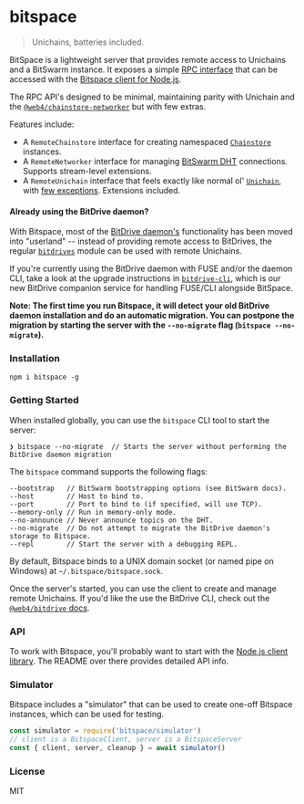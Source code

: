 # bitspace

> Unichains, batteries included.

BitSpace is a lightweight server that provides remote access to Unichains and a BitSwarm instance. It exposes a simple [RPC interface](https://github.com/bitwebs/bitspace-rpc) that can be accessed with the [Bitspace client for Node.js](https://github.com/bitwebs/bitspace-client).

The RPC API's designed to be minimal, maintaining parity with Unichain and the [`@web4/chainstore-networker`](https://github.com/bitwebs/chainstore-networker) but with few extras.

Features include:
* A `RemoteChainstore` interface for creating namespaced [`Chainstore`](https://github.com/bitwebs/chainstore) instances. 
* A `RemoteNetworker` interface for managing [BitSwarm DHT](https://github.com/bitwebs/bitswarm) connections. Supports stream-level extensions. 
* A `RemoteUnichain` interface that feels exactly like normal ol' [`Unichain`](https://github.com/bitwebs/unichain), with [few exceptions](TODO). Extensions included.

#### Already using the BitDrive daemon?
With Bitspace, most of the [BitDrive daemon's](https://github.com/bitwebs/bitdrive-daemon) functionality has been moved into "userland" -- instead of providing remote access to BitDrives, the regular [`bitdrives`](https://github.com/bitwebs/bitdrive) module can be used with remote Unichains.

If you're currently using the BitDrive daemon with FUSE and/or the daemon CLI, take a look at the upgrade instructions in [`bitdrive-cli`](https://github.com/bitwebs/bitdrive-cli), which is our new BitDrive companion service for handling FUSE/CLI alongside BitSpace.

__Note: The first time you run Bitspace, it will detect your old BitDrive daemon installation and do an automatic migration. You can postpone the migration by starting the server with the `--no-migrate` flag (`bitspace --no-migrate`).__

### Installation
```
npm i bitspace -g
```

### Getting Started
When installed globally, you can use the `bitspace` CLI tool to start the server:
```
❯ bitspace --no-migrate  // Starts the server without performing the BitDrive daemon migration
```

The `bitspace` command supports the following flags:
```
--bootstrap   // BitSwarm bootstrapping options (see BitSwarm docs).
--host        // Host to bind to.
--port        // Port to bind to (if specified, will use TCP).
--memory-only // Run in memory-only mode.
--no-announce // Never announce topics on the DHT.
--no-migrate  // Do not attempt to migrate the BitDrive daemon's storage to Bitspace.
--repl        // Start the server with a debugging REPL.
```

By default, Bitspace binds to a UNIX domain socket (or named pipe on Windows) at `~/.bitspace/bitspace.sock`.

Once the server's started, you can use the client to create and manage remote Unichains. If you'd like the use the BitDrive CLI, check out the [`@web4/bitdrive` docs](https://github.com/bitwebs/bitdrive-cli).

### API
To work with Bitspace, you'll probably want to start with the [Node.js client library](https://github.com/bitwebs/bitspace-client). The README over there provides detailed API info.

### Simulator

Bitspace includes a "simulator" that can be used to create one-off Bitspace instances, which can be used for testing.

```js
const simulator = require('bitspace/simulator')
// client is a BitspaceClient, server is a BitspaceServer
const { client, server, cleanup } = await simulator()
```

### License
MIT
